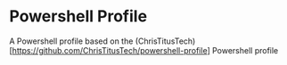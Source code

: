 # Powershell Profile

A Powershell profile based on the (ChrisTitusTech)[https://github.com/ChrisTitusTech/powershell-profile] Powershell profile
 
